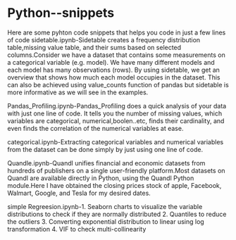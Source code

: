 # Python--snippets
Here are some pyhton code snippets that helps you code in just a few lines of code
sidetable.ipynb-Sidetable creates a frequency distribution table,missing value table, and their sums based on selected columns.Consider we have a dataset that contains some measurements on a categorical variable (e.g. model). We have many different models and each model has many observations (rows). By using sidetable, we get an overview that shows how much each model occupies in the dataset. This can also be achieved using value_counts function of pandas but sidetable is more informative as we will see in the examples. 

Pandas_Profiling.ipynb-Pandas_Profiling does a quick analysis of your data with just one line of code. It tells you the number of missing values, which variables are categorical, numerical,boolen..etc, finds their cardinality, and even finds the correlation of the numerical variables at ease.  

categorical.ipynb-Extracting categorical variables and numerical variables from the dataset can be done simply by just using one line of code.  

Quandle.ipynb-Quandl unifies financial and economic datasets from hundreds of publishers on a single user-friendly platform.Most datasets on Quandl are available directly in Python, using the Quandl Python module.Here I have obtained the closing prices stock of apple, Facebook, Walmart, Google, and Tesla for my desired dates.  

simple Regreesion.ipynb-1. Seaborn charts to visualize the variable distributions to check if they are normally distributed 2. Quantiles to reduce the outliers 3. Converting exponential distribution to linear using log transformation 4. VIF to check multi-collinearity
